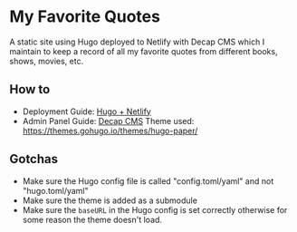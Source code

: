 # My Favorite Quotes

A static site using Hugo deployed to Netlify with Decap CMS which I maintain to keep a record of all my favorite quotes from different books, shows, movies, etc.

## How to
- Deployment Guide: [Hugo + Netlify](https://gohugo.io/hosting-and-deployment/hosting-on-netlify/)
- Admin Panel Guide: [Decap CMS](https://decapcms.org/docs/add-to-your-site/)
Theme used: https://themes.gohugo.io/themes/hugo-paper/

## Gotchas
- Make sure the Hugo config file is called "config.toml/yaml" and not "hugo.toml/yaml"
- Make sure the theme is added as a submodule
- Make sure the `baseURL` in the Hugo config is set correctly otherwise for some reason the theme doesn't load.
